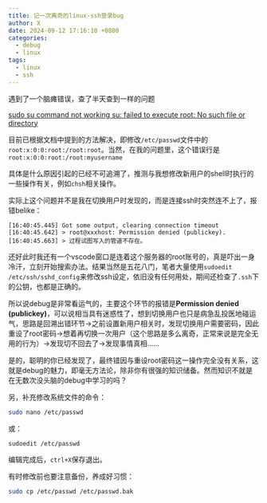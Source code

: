 ```yaml
---
title: 记一次离奇的linux-ssh登录bug
author: X
date: 2024-09-12 17:16:10 +0800
categories:
  - debug
  - linux
tags:
  - linux
  - ssh
---
```

遇到了一个脑瘫错误，查了半天查到一样的问题

[sudo su command not working su: failed to execute root: No such file or directory](https://askubuntu.com/questions/1404304/sudo-su-command-not-working-su-failed-to-execute-root-no-such-file-or-director)

目前已根据文档中提到的方法解决，即修改`/etc/passwd`文件中的`root:x:0:0:root:/root:root`。当然，在我的问题里，这个错误行是`root:x:0:0:root:/root:myusername`

具体是什么原因引起的已经不可追溯了，推测与我想修改新用户的shell时执行的一些操作有关，例如`chsh`相关操作。

实际上这个问题并不是我在切换用户时发现的，而是连接ssh时突然连不上了，报错belike：

```
[16:40:45.445] Got some output, clearing connection timeout
[16:40:45.642] > root@xxxhost: Permission denied (publickey).
[16:40:45.663] > 过程试图写入的管道不存在。
```

还好此时我还有一个vscode窗口是连着这个服务器的root账号的，真是吓出一身冷汗，立刻开始搜索办法。结果当然是五花八门，笔者大量使用`sudoedit /etc/ssh/sshd_config`来修改ssh设定，依旧没有任何用处，期间还检查了`.ssh`下的公钥，也都是正确的。

所以说debug是非常看运气的，主要这个环节的报错是**Permission denied (publickey)**，可以说相当具有迷惑性了，想到切换用户也只是病急乱投医地碰运气，思路是回溯出错环节->之前设置新用户相关时，发现切换用户需要密码，因此重设了root密码->想着再切换一次用户（这个思路是多么离奇，正常来说是完全无用的行为）->发现切不回去了->发现事情真相……

是的，聪明的你已经发现了，最终错因与重设root密码这一操作完全没有关系，这就是debug的魅力，即毫无方法论，除非你有很强的知识储备。然而知识不就是在无数次没头脑的debug中学习的吗？

另，补充修改系统文件的命令：
```bash
sudo nano /etc/passwd
```
或：
```bash
sudoedit /etc/passwd
```

编辑完成后，`ctrl+X`保存退出。

有时修改前也要注意备份，养成好习惯：
```bash
sudo cp /etc/passwd /etc/passwd.bak
```